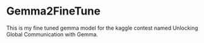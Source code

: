 # Gemma2FineTune
This is my fine tuned gemma model for the kaggle contest named Unlocking Global Communication with Gemma.
